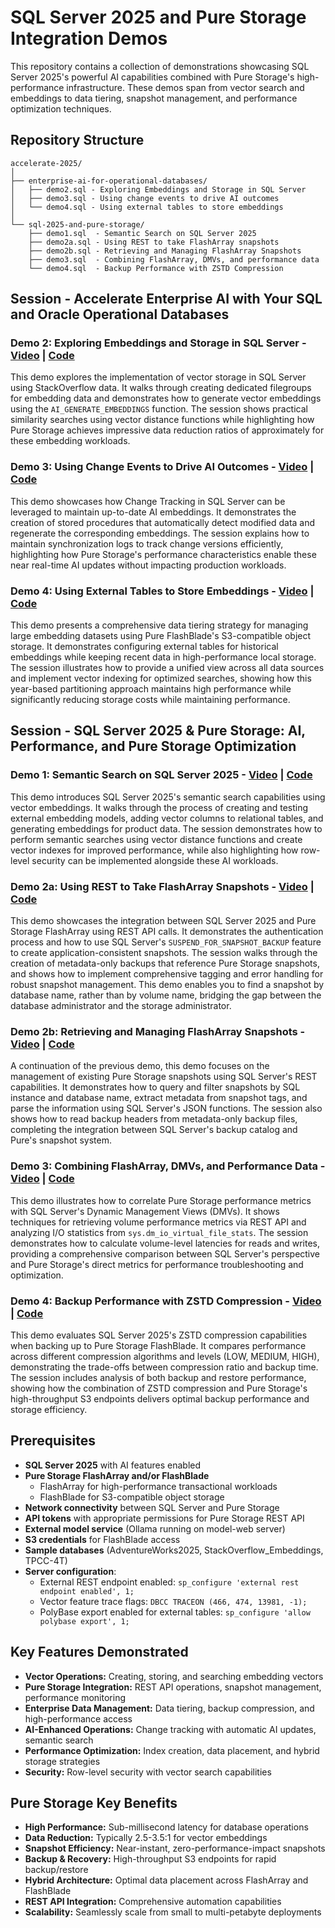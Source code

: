 # SQL Server 2025 and Pure Storage Integration Demos

This repository contains a collection of demonstrations showcasing SQL Server 2025's powerful AI capabilities combined with Pure Storage's high-performance infrastructure. These demos span from vector search and embeddings to data tiering, snapshot management, and performance optimization techniques.

## Repository Structure

```
accelerate-2025/
│
├── enterprise-ai-for-operational-databases/
│   ├── demo2.sql - Exploring Embeddings and Storage in SQL Server
│   ├── demo3.sql - Using change events to drive AI outcomes
│   └── demo4.sql - Using external tables to store embeddings
│
└── sql-2025-and-pure-storage/
    ├── demo1.sql  - Semantic Search on SQL Server 2025
    ├── demo2a.sql - Using REST to take FlashArray snapshots
    ├── demo2b.sql - Retrieving and Managing FlashArray Snapshots
    ├── demo3.sql  - Combining FlashArray, DMVs, and performance data
    └── demo4.sql  - Backup Performance with ZSTD Compression
```

## Session - Accelerate Enterprise AI with Your SQL and Oracle Operational Databases

### Demo 2: Exploring Embeddings and Storage in SQL Server - [Video](https://youtu.be/lS3gzzG2rMs) | [Code](enterprise-ai-for-operational-databases/demo2.sql)
This demo explores the implementation of vector storage in SQL Server using StackOverflow data. It walks through creating dedicated filegroups for embedding data and demonstrates how to generate vector embeddings using the `AI_GENERATE_EMBEDDINGS` function. The session shows practical similarity searches using vector distance functions while highlighting how Pure Storage achieves impressive data reduction ratios of approximately for these embedding workloads.

### Demo 3: Using Change Events to Drive AI Outcomes - [Video](https://youtu.be/-D1nHtjWM5w) | [Code](enterprise-ai-for-operational-databases/demo3.sql)
This demo showcases how Change Tracking in SQL Server can be leveraged to maintain up-to-date AI embeddings. It demonstrates the creation of stored procedures that automatically detect modified data and regenerate the corresponding embeddings. The session explains how to maintain synchronization logs to track change versions efficiently, highlighting how Pure Storage's performance characteristics enable these near real-time AI updates without impacting production workloads.

### Demo 4: Using External Tables to Store Embeddings - [Video](https://youtu.be/5nJ0gi1KW4U) | [Code](enterprise-ai-for-operational-databases/demo4.sql)
This demo presents a comprehensive data tiering strategy for managing large embedding datasets using Pure FlashBlade's S3-compatible object storage. It demonstrates configuring external tables for historical embeddings while keeping recent data in high-performance local storage. The session illustrates how to provide a unified view across all data sources and implement vector indexing for optimized searches, showing how this year-based partitioning approach maintains high performance while significantly reducing storage costs while maintaining performance.

## Session - SQL Server 2025 & Pure Storage: AI, Performance, and Pure Storage Optimization

### Demo 1: Semantic Search on SQL Server 2025 - [Video](https://youtu.be/U3P_-0Mkxxg) | [Code](sql-2025-and-pure-storage/demo1.sql)
This demo introduces SQL Server 2025's semantic search capabilities using vector embeddings. It walks through the process of creating and testing external embedding models, adding vector columns to relational tables, and generating embeddings for product data. The session demonstrates how to perform semantic searches using vector distance functions and create vector indexes for improved performance, while also highlighting how row-level security can be implemented alongside these AI workloads.

### Demo 2a: Using REST to Take FlashArray Snapshots - [Video](https://youtu.be/7pEB6kWjVPg) | [Code](sql-2025-and-pure-storage/demo2a.sql)
This demo showcases the integration between SQL Server 2025 and Pure Storage FlashArray using REST API calls. It demonstrates the authentication process and how to use SQL Server's `SUSPEND_FOR_SNAPSHOT_BACKUP` feature to create application-consistent snapshots. The session walks through the creation of metadata-only backups that reference Pure Storage snapshots, and shows how to implement comprehensive tagging and error handling for robust snapshot management. This demo enables you to find a snapshot by database name, rather than by volume name, bridging the gap between the database administrator and the storage administrator.

### Demo 2b: Retrieving and Managing FlashArray Snapshots - [Video](https://youtu.be/7pEB6kWjVPg?si=ls2rQFaBx_ErQ45j&t=138) | [Code](sql-2025-and-pure-storage/demo2b.sql)
A continuation of the previous demo, this demo focuses on the management of existing Pure Storage snapshots using SQL Server's REST capabilities. It demonstrates how to query and filter snapshots by SQL instance and database name, extract metadata from snapshot tags, and parse the information using SQL Server's JSON functions. The session also shows how to read backup headers from metadata-only backup files, completing the integration between SQL Server's backup catalog and Pure's snapshot system.

### Demo 3: Combining FlashArray, DMVs, and Performance Data - [Video](https://youtu.be/CDhWxbgEy4A) | [Code](sql-2025-and-pure-storage/demo3.sql)
This demo illustrates how to correlate Pure Storage performance metrics with SQL Server's Dynamic Management Views (DMVs). It shows techniques for retrieving volume performance metrics via REST API and analyzing I/O statistics from `sys.dm_io_virtual_file_stats`. The session demonstrates how to calculate volume-level latencies for reads and writes, providing a comprehensive comparison between SQL Server's perspective and Pure Storage's direct metrics for performance troubleshooting and optimization.

### Demo 4: Backup Performance with ZSTD Compression - [Video](https://youtu.be/ct_ATivNqkU) | [Code](sql-2025-and-pure-storage/demo4.sql)
This demo evaluates SQL Server 2025's ZSTD compression capabilities when backing up to Pure Storage FlashBlade. It compares performance across different compression algorithms and levels (LOW, MEDIUM, HIGH), demonstrating the trade-offs between compression ratio and backup time. The session includes analysis of both backup and restore performance, showing how the combination of ZSTD compression and Pure Storage's high-throughput S3 endpoints delivers optimal backup performance and storage efficiency.

## Prerequisites

- **SQL Server 2025** with AI features enabled
- **Pure Storage FlashArray and/or FlashBlade**
  - FlashArray for high-performance transactional workloads
  - FlashBlade for S3-compatible object storage
- **Network connectivity** between SQL Server and Pure Storage
- **API tokens** with appropriate permissions for Pure Storage REST API
- **External model service** (Ollama running on model-web server)
- **S3 credentials** for FlashBlade access
- **Sample databases** (AdventureWorks2025, StackOverflow_Embeddings, TPCC-4T)
- **Server configuration**:
  - External REST endpoint enabled: `sp_configure 'external rest endpoint enabled', 1;`
  - Vector feature trace flags: `DBCC TRACEON (466, 474, 13981, -1);`
  - PolyBase export enabled for external tables: `sp_configure 'allow polybase export', 1;`

## Key Features Demonstrated

- **Vector Operations:** Creating, storing, and searching embedding vectors
- **Pure Storage Integration:** REST API operations, snapshot management, performance monitoring
- **Enterprise Data Management:** Data tiering, backup compression, and high-performance access
- **AI-Enhanced Operations:** Change tracking with automatic AI updates, semantic search
- **Performance Optimization:** Index creation, data placement, and hybrid storage strategies
- **Security:** Row-level security with vector search capabilities

## Pure Storage Key Benefits

- **High Performance:** Sub-millisecond latency for database operations
- **Data Reduction:** Typically 2.5-3.5:1 for vector embeddings
- **Snapshot Efficiency:** Near-instant, zero-performance-impact snapshots
- **Backup & Recovery:** High-throughput S3 endpoints for rapid backup/restore
- **Hybrid Architecture:** Optimal data placement across FlashArray and FlashBlade
- **REST API Integration:** Comprehensive automation capabilities
- **Scalability:** Seamlessly scale from small to multi-petabyte deployments

